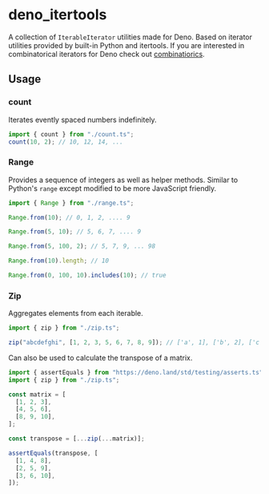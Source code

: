 # deno_itertools

A collection of `IterableIterator` utilities made for Deno. Based on iterator
utilities provided by built-in Python and itertools. If you are interested in
combinatorical iterators for Deno check out
[combinatiorics](https://deno.land/x/combinatorics).

## Usage

### count

Iterates evently spaced numbers indefinitely.

```ts
import { count } from "./count.ts";
count(10, 2); // 10, 12, 14, ...
```

### Range

Provides a sequence of integers as well as helper methods. Similar to Python's
`range` except modified to be more JavaScript friendly.

```ts
import { Range } from "./range.ts";

Range.from(10); // 0, 1, 2, .... 9

Range.from(5, 10); // 5, 6, 7, .... 9

Range.from(5, 100, 2); // 5, 7, 9, ... 98

Range.from(10).length; // 10

Range.from(0, 100, 10).includes(10); // true
```

### Zip

Aggregates elements from each iterable.

```ts
import { zip } from "./zip.ts";

zip("abcdefghi", [1, 2, 3, 5, 6, 7, 8, 9]); // ['a', 1], ['b', 2], ['c', 3], ..., ['i', 9]
```

Can also be used to calculate the transpose of a matrix.

```ts
import { assertEquals } from "https://deno.land/std/testing/asserts.ts";
import { zip } from "./zip.ts";

const matrix = [
  [1, 2, 3],
  [4, 5, 6],
  [8, 9, 10],
];

const transpose = [...zip(...matrix)];

assertEquals(transpose, [
  [1, 4, 8],
  [2, 5, 9],
  [3, 6, 10],
]);
```
